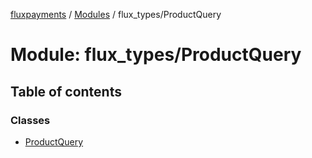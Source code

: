 [fluxpayments](../README.md) / [Modules](../modules.md) / flux\_types/ProductQuery

# Module: flux\_types/ProductQuery

## Table of contents

### Classes

- [ProductQuery](../classes/flux_types_ProductQuery.ProductQuery.md)
